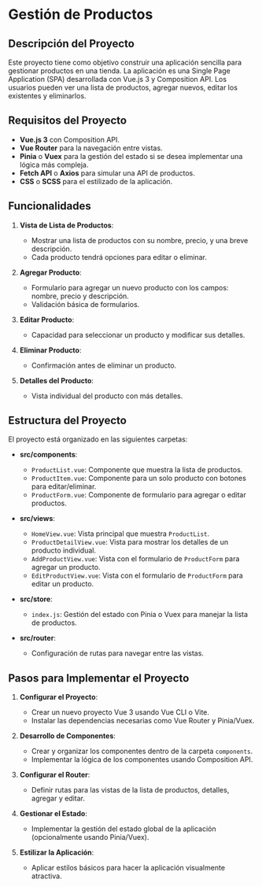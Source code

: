 # Gestión de Productos

## Descripción del Proyecto

Este proyecto tiene como objetivo construir una aplicación sencilla para gestionar productos en una tienda. La aplicación es una Single Page Application (SPA) desarrollada con Vue.js 3 y Composition API. Los usuarios pueden ver una lista de productos, agregar nuevos, editar los existentes y eliminarlos.

## Requisitos del Proyecto

- **Vue.js 3** con Composition API.
- **Vue Router** para la navegación entre vistas.
- **Pinia** o **Vuex** para la gestión del estado si se desea implementar una lógica más compleja.
- **Fetch API** o **Axios** para simular una API de productos.
- **CSS** o **SCSS** para el estilizado de la aplicación.

## Funcionalidades

1. **Vista de Lista de Productos**:
   - Mostrar una lista de productos con su nombre, precio, y una breve descripción.
   - Cada producto tendrá opciones para editar o eliminar.

2. **Agregar Producto**:
   - Formulario para agregar un nuevo producto con los campos: nombre, precio y descripción.
   - Validación básica de formularios.

3. **Editar Producto**:
   - Capacidad para seleccionar un producto y modificar sus detalles.

4. **Eliminar Producto**:
   - Confirmación antes de eliminar un producto.

5. **Detalles del Producto**:
   - Vista individual del producto con más detalles.

## Estructura del Proyecto

El proyecto está organizado en las siguientes carpetas:

- **src/components**:
  - `ProductList.vue`: Componente que muestra la lista de productos.
  - `ProductItem.vue`: Componente para un solo producto con botones para editar/eliminar.
  - `ProductForm.vue`: Componente de formulario para agregar o editar productos.

- **src/views**:
  - `HomeView.vue`: Vista principal que muestra `ProductList`.
  - `ProductDetailView.vue`: Vista para mostrar los detalles de un producto individual.
  - `AddProductView.vue`: Vista con el formulario de `ProductForm` para agregar un producto.
  - `EditProductView.vue`: Vista con el formulario de `ProductForm` para editar un producto.

- **src/store**:
  - `index.js`: Gestión del estado con Pinia o Vuex para manejar la lista de productos.

- **src/router**:
  - Configuración de rutas para navegar entre las vistas.

## Pasos para Implementar el Proyecto

1. **Configurar el Proyecto**:
   - Crear un nuevo proyecto Vue 3 usando Vue CLI o Vite.
   - Instalar las dependencias necesarias como Vue Router y Pinia/Vuex.

2. **Desarrollo de Componentes**:
   - Crear y organizar los componentes dentro de la carpeta `components`.
   - Implementar la lógica de los componentes usando Composition API.

3. **Configurar el Router**:
   - Definir rutas para las vistas de la lista de productos, detalles, agregar y editar.

4. **Gestionar el Estado**:
   - Implementar la gestión del estado global de la aplicación (opcionalmente usando Pinia/Vuex).

5. **Estilizar la Aplicación**:
   - Aplicar estilos básicos para hacer la aplicación visualmente atractiva.

